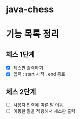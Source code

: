 # java-chess

# 기능 목록 정리

## 체스 1단계
- [x] 체스판 출력하기
- [x] 입력 : start 시작 , end 종료

## 체스 2단계
- [ ] 사용자 입력에 따른 말 이동
- [ ] 이동한 말을 적용해서 체스판 출력